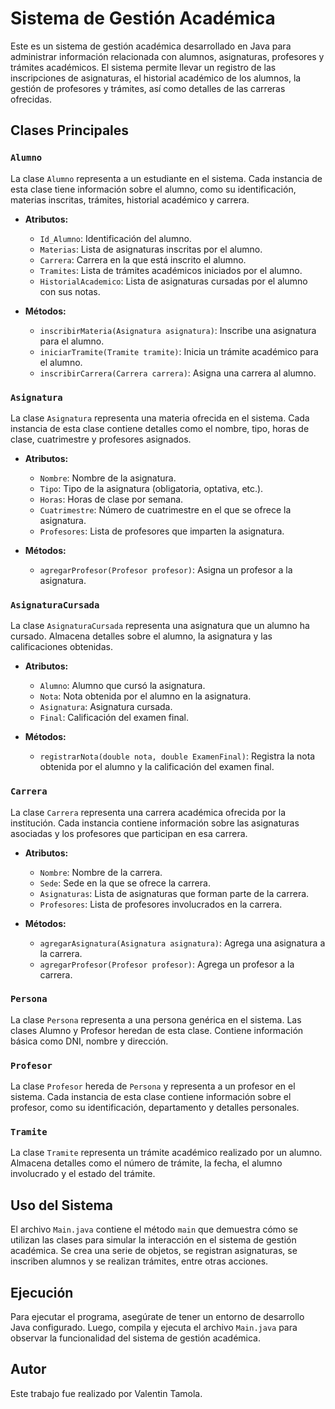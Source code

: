 # Sistema de Gestión Académica

Este es un sistema de gestión académica desarrollado en Java para administrar información relacionada con alumnos, asignaturas, profesores y trámites académicos. El sistema permite llevar un registro de las inscripciones de asignaturas, el historial académico de los alumnos, la gestión de profesores y trámites, así como detalles de las carreras ofrecidas.

## Clases Principales

### `Alumno`
La clase `Alumno` representa a un estudiante en el sistema. Cada instancia de esta clase tiene información sobre el alumno, como su identificación, materias inscritas, trámites, historial académico y carrera.

- **Atributos:**
  - `Id_Alumno`: Identificación del alumno.
  - `Materias`: Lista de asignaturas inscritas por el alumno.
  - `Carrera`: Carrera en la que está inscrito el alumno.
  - `Tramites`: Lista de trámites académicos iniciados por el alumno.
  - `HistorialAcademico`: Lista de asignaturas cursadas por el alumno con sus notas.

- **Métodos:**
  - `inscribirMateria(Asignatura asignatura)`: Inscribe una asignatura para el alumno.
  - `iniciarTramite(Tramite tramite)`: Inicia un trámite académico para el alumno.
  - `inscribirCarrera(Carrera carrera)`: Asigna una carrera al alumno.

### `Asignatura`
La clase `Asignatura` representa una materia ofrecida en el sistema. Cada instancia de esta clase contiene detalles como el nombre, tipo, horas de clase, cuatrimestre y profesores asignados.

- **Atributos:**
  - `Nombre`: Nombre de la asignatura.
  - `Tipo`: Tipo de la asignatura (obligatoria, optativa, etc.).
  - `Horas`: Horas de clase por semana.
  - `Cuatrimestre`: Número de cuatrimestre en el que se ofrece la asignatura.
  - `Profesores`: Lista de profesores que imparten la asignatura.

- **Métodos:**
  - `agregarProfesor(Profesor profesor)`: Asigna un profesor a la asignatura.

### `AsignaturaCursada`
La clase `AsignaturaCursada` representa una asignatura que un alumno ha cursado. Almacena detalles sobre el alumno, la asignatura y las calificaciones obtenidas.

- **Atributos:**

  - `Alumno`: Alumno que cursó la asignatura.
  - `Nota`: Nota obtenida por el alumno en la asignatura.
  - `Asignatura`: Asignatura cursada.
  - `Final`: Calificación del examen final.

- **Métodos:**

  - `registrarNota(double nota, double ExamenFinal)`: Registra la nota obtenida por el alumno y la calificación del examen final.

### `Carrera`
La clase `Carrera` representa una carrera académica ofrecida por la institución. Cada instancia contiene información sobre las asignaturas asociadas y los profesores que participan en esa carrera.

- **Atributos:**

  - `Nombre`: Nombre de la carrera.
  - `Sede`: Sede en la que se ofrece la carrera.
  - `Asignaturas`: Lista de asignaturas que forman parte de la carrera.
  - `Profesores`: Lista de profesores involucrados en la carrera.

- **Métodos:**

  - `agregarAsignatura(Asignatura asignatura)`: Agrega una asignatura a la carrera.
  - `agregarProfesor(Profesor profesor)`: Agrega un profesor a la carrera.

### `Persona`

La clase `Persona` representa a una persona genérica en el sistema. Las clases Alumno y Profesor heredan de esta clase. Contiene información básica como DNI, nombre y dirección.

### `Profesor`

La clase `Profesor` hereda de `Persona` y representa a un profesor en el sistema. Cada instancia de esta clase contiene información sobre el profesor, como su identificación, departamento y detalles personales.

### `Tramite`

La clase `Tramite` representa un trámite académico realizado por un alumno. Almacena detalles como el número de trámite, la fecha, el alumno involucrado y el estado del trámite.

## Uso del Sistema

El archivo `Main.java` contiene el método `main` que demuestra cómo se utilizan las clases para simular la interacción en el sistema de gestión académica. Se crea una serie de objetos, se registran asignaturas, se inscriben alumnos y se realizan trámites, entre otras acciones.

## Ejecución

Para ejecutar el programa, asegúrate de tener un entorno de desarrollo Java configurado. Luego, compila y ejecuta el archivo `Main.java` para observar la funcionalidad del sistema de gestión académica.

## Autor

Este trabajo fue realizado por Valentin Tamola.
